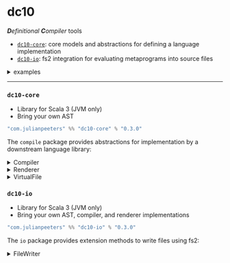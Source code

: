 # dc10
***D**efinitional* ***C**ompiler* tools
 - [`dc10-core`](#dc10-core): core models and abstractions for defining a language implementation
 - [`dc10-io`](#dc10-io): fs2 integration for evaluating metaprograms into source files


<details><summary>examples</summary>
     
  - [`dc10-scala`](https://github.com/julianpeeters/dc10-scala): AST and dsl for defining and rendering Scala programs

</details>

-----

### `dc10-core`
 - Library for Scala 3 (JVM only)
 - Bring your own AST

```scala
"com.julianpeeters" %% "dc10-core" % "0.3.0"
```

The `compile` package provides abstractions for implementation by a downstream
language library:

<details><summary>Compiler</summary>

```scala
package dc10.compile

trait Compiler[
  F[_],              // Error functor in ctx
  G[_],              // Output unit, e.g., List, Id, etc.
  E,                 // Error type
  A,                 // Code level, representing symbols introduced into ctx
  B                  // File level, representing source files with path and ast
]:

  type Ctx[_[_],_,_] // Monadic context, to build up ASTs and then compile them

  extension [C, D] (ast: Ctx[F, List[D], C])
    def compile: F[List[D]]

  extension (res: F[G[A]])
    def toString[V](using R: Renderer[V, E, G[A]]): String

  extension (res: F[G[A]])
    def toStringOrError[V](using R: Renderer[V, E, G[A]]): F[String]

  extension (res: F[G[B]])
    def toVirtualFile[V](using R: Renderer[V, E, G[A]]): F[List[VirtualFile]]
```
</details>

<details><summary>Renderer</summary>

```scala
package dc10.compile

trait Renderer[V, E, A]:
  def render(input: A): String
  def renderErrors(errors: List[E]): String
  def version: V
```
</details>

<details><summary>VirtualFile</summary>

```scala
package dc10.compile

import java.nio.file.Path

case class VirtualFile(path: Path, contents: String)
```
</details>

### `dc10-io`
 - Library for Scala 3 (JVM only)
 - Bring your own AST, compiler, and renderer implementations

```scala
"com.julianpeeters" %% "dc10-io" % "0.3.0"
```
The `io` package provides extension methods to write files using fs2:

<details><summary>FileWriter</summary>

```scala
extension [
  F[_]: Concurrent: Files,
  G[_]: Foldable,
  H[_],
  E,
  A,
  B
](res: G[H[B]])(using C: Compiler[G, H, E, A, B])
  def toFile[V](using R: Renderer[V, E, H[A]]): F[List[Path]] =
    C.toVirtualFile(res)
      .foldMapM(e => e.traverse(s => FileWriter[F].writeFile(s)))
```
</details>